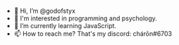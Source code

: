 - 👋 Hi, I’m @godofstyx
- 👀 I'm interested in programming and psychology.
- 🌱 I’m currently learning JavaScript.
- 📫 How to reach me? That's my discord: chárōn#6703
